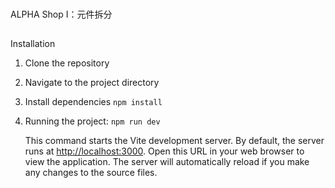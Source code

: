 ###
ALPHA Shop I：元件拆分


##
Installation
1.  Clone the repository
2.  Navigate to the project directory
3.  Install dependencies ```npm install```
4.  Running the project: ```npm run dev``` 
    
    This command starts the Vite development server. By default, the server runs at [http://localhost:3000](http://localhost:3000). Open this URL in your web browser to view the application. The server will automatically reload if you make any changes to the source files.



